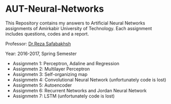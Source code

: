 # AUT-Neural-Networks
This Repository contains my answers to Artificial Neural Networks assignments of Amirkabir University of Technology. Each assignment includes questions, codes and a report.

Professor: [Dr.Reza Safabakhsh](https://old.aut.ac.ir/official/main.asp?uid=safa)

Year: 2016-2017, Spring Semester

- Assignmetn 1: Perceptron, Adaline and Regression
- Assignmetn 2: Multilayer Perceptron
- Assignmetn 3: Self-organizing map
- Assignmetn 4: Convolutional Neural Network (unfortunately code is lost)
- Assignmetn 5: Autoencoder
- Assignmetn 6: Recurrent Networks and Jordan Neural Network
- Assignmetn 7: LSTM (unfortunately code is lost)
